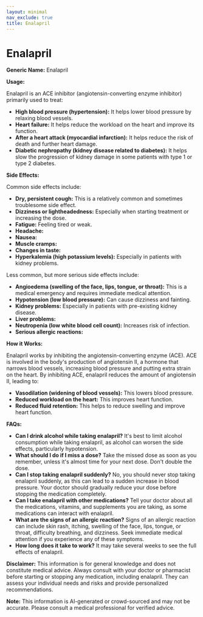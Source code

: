 ```yaml
---
layout: minimal
nav_exclude: true
title: Enalapril
---
```


# Enalapril

**Generic Name:** Enalapril

**Usage:**

Enalapril is an ACE inhibitor (angiotensin-converting enzyme inhibitor) primarily used to treat:

* **High blood pressure (hypertension):**  It helps lower blood pressure by relaxing blood vessels.
* **Heart failure:** It helps reduce the workload on the heart and improve its function.
* **After a heart attack (myocardial infarction):** It helps reduce the risk of death and further heart damage.
* **Diabetic nephropathy (kidney disease related to diabetes):**  It helps slow the progression of kidney damage in some patients with type 1 or type 2 diabetes.


**Side Effects:**

Common side effects include:

* **Dry, persistent cough:** This is a relatively common and sometimes troublesome side effect.
* **Dizziness or lightheadedness:** Especially when starting treatment or increasing the dose.
* **Fatigue:** Feeling tired or weak.
* **Headache:**
* **Nausea:**
* **Muscle cramps:**
* **Changes in taste:**
* **Hyperkalemia (high potassium levels):**  Especially in patients with kidney problems.

Less common, but more serious side effects include:

* **Angioedema (swelling of the face, lips, tongue, or throat):** This is a medical emergency and requires immediate medical attention.
* **Hypotension (low blood pressure):**  Can cause dizziness and fainting.
* **Kidney problems:**  Especially in patients with pre-existing kidney disease.
* **Liver problems:**
* **Neutropenia (low white blood cell count):**  Increases risk of infection.
* **Serious allergic reactions:**


**How it Works:**

Enalapril works by inhibiting the angiotensin-converting enzyme (ACE). ACE is involved in the body's production of angiotensin II, a hormone that narrows blood vessels, increasing blood pressure and putting extra strain on the heart. By inhibiting ACE, enalapril reduces the amount of angiotensin II, leading to:

* **Vasodilation (widening of blood vessels):**  This lowers blood pressure.
* **Reduced workload on the heart:**  This improves heart function.
* **Reduced fluid retention:**  This helps to reduce swelling and improve heart function.


**FAQs:**

* **Can I drink alcohol while taking enalapril?**  It's best to limit alcohol consumption while taking enalapril, as alcohol can worsen the side effects, particularly hypotension.
* **What should I do if I miss a dose?**  Take the missed dose as soon as you remember, unless it's almost time for your next dose.  Don't double the dose.
* **Can I stop taking enalapril suddenly?**  No, you should never stop taking enalapril suddenly, as this can lead to a sudden increase in blood pressure.  Your doctor should gradually reduce your dose before stopping the medication completely.
* **Can I take enalapril with other medications?**  Tell your doctor about all the medications, vitamins, and supplements you are taking, as some medications can interact with enalapril.
* **What are the signs of an allergic reaction?**  Signs of an allergic reaction can include skin rash, itching, swelling of the face, lips, tongue, or throat, difficulty breathing, and dizziness.  Seek immediate medical attention if you experience any of these symptoms.
* **How long does it take to work?** It may take several weeks to see the full effects of enalapril.


**Disclaimer:** This information is for general knowledge and does not constitute medical advice.  Always consult with your doctor or pharmacist before starting or stopping any medication, including enalapril.  They can assess your individual needs and risks and provide personalized recommendations.


**Note:** This information is AI-generated or crowd-sourced and may not be accurate. Please consult a medical professional for verified advice.